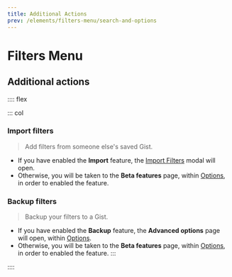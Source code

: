 ```yaml
---
title: Additional Actions
prev: /elements/filters-menu/search-and-options
---
```


# Filters Menu

## Additional actions

:::: flex

::: col
### Import filters
> Add filters from someone else's saved Gist.

- If you have enabled the **Import** <GsfBetaTag/> feature, the [Import Filters](/how-to/import-filters/) modal will open.
- Otherwise, you will be taken to the **Beta features** page, within [Options](/elements/options/), in order to enabled the feature.

### Backup filters
> Backup your filters to a Gist.

- If you have enabled the **Backup** <GsfBetaTag/> feature, the **Advanced options** page will open, within [Options](/elements/options/).
- Otherwise, you will be taken to the **Beta features** page, within [Options](/elements/options/), in order to enabled the feature.
:::

<GsfFiltersMenu showcase="links" hide-hovered/>
::::
